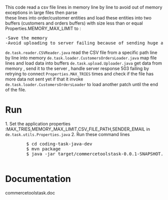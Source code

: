 
This code read a csv file lines in memory line by line to avoid out of memory exceptions in large files then parse  
these lines into order/customer entities and load these entities into two buffers (customers and orders buffers) with size less than or equal  Properties.MEMORY_MAX_LIMIT to :

<pre>-Save the memory
-Avoid uploading to server failing because of sending huge amount of data</pre>

<code>de.task.reader.CSVReader.java</code> read the CSV file from a specific path line by line into memory
<code>de.task.loader.CustomersOrdersLoader.java</code> map file lines and load data into buffers
<code>de.task.upload.Uploader.java</code> get data from memory , send it to the server , handle server response 503 failing by retrying to connect <code>Properties.MAX_TRIES</code> times and check if the file has more data not sent yet if that it invoke <code>de.task.loader.CustomersOrdersLoader</code> to load another patch until the end of the file.


<h1>Run</h1>
1. Set the application properties :MAX_TRIES,MEMORY_MAX_LIMIT,CSV_FILE_PATH,SENDER_EMAIL in <code>de.task.utils.Properties.java</code>
2. Run these command lines 
   <pre>
        $ cd coding-task-java-dev
        $ mvn package
        $ java -jar target/commercetoolstask-0.0.1-SNAPSHOT.jar
   </pre> 

<h1>Documentation</h1>
<cdoe>commercetoolstask.doc</code>

      
      
